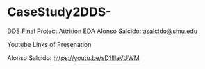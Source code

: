 # CaseStudy2DDS-
DDS Final Project
Attrition EDA
Alonso Salcido: asalcido@smu.edu

Youtube Links of Presenation

Alonso Salcido: https://youtu.be/sD1IIlaVUWM

